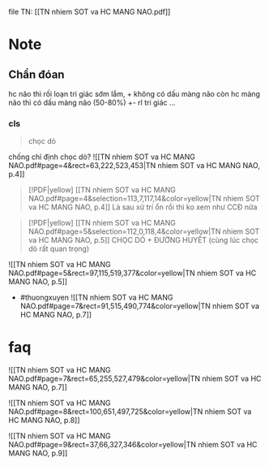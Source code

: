 file TN: [[TN nhiem SOT va HC MANG NAO.pdf]]

# Note
## Chẩn đóan
hc não thì rối loạn tri giác sớm lắm, + không có dấu màng não
còn hc màng não thì có dấu màng não (50-80%) +- rl tri giác ...

### cls 
> chọc dò

chống chỉ định chọc dò?
![[TN nhiem SOT va HC MANG NAO.pdf#page=4&rect=63,222,523,453|TN nhiem SOT va HC MANG NAO, p.4]]

> [!PDF|yellow] [[TN nhiem SOT va HC MANG NAO.pdf#page=4&selection=113,7,117,14&color=yellow|TN nhiem SOT va HC MANG NAO, p.4]]
> Là sau xử trí ổn rồi thì ko xem như CCĐ nữa


> [!PDF|yellow] [[TN nhiem SOT va HC MANG NAO.pdf#page=5&selection=112,0,118,4&color=yellow|TN nhiem SOT va HC MANG NAO, p.5]]
> CHỌC DÒ + ĐƯỜNG HUYẾT (cùng lúc chọc dò rất quan trọng)

![[TN nhiem SOT va HC MANG NAO.pdf#page=5&rect=97,115,519,377&color=yellow|TN nhiem SOT va HC MANG NAO, p.5]]
* #thuongxuyen
  ![[TN nhiem SOT va HC MANG NAO.pdf#page=7&rect=91,515,490,774&color=yellow|TN nhiem SOT va HC MANG NAO, p.7]]
# faq
![[TN nhiem SOT va HC MANG NAO.pdf#page=7&rect=65,255,527,479&color=yellow|TN nhiem SOT va HC MANG NAO, p.7]]

![[TN nhiem SOT va HC MANG NAO.pdf#page=8&rect=100,651,497,725&color=yellow|TN nhiem SOT va HC MANG NAO, p.8]]

![[TN nhiem SOT va HC MANG NAO.pdf#page=9&rect=37,66,327,346&color=yellow|TN nhiem SOT va HC MANG NAO, p.9]]
